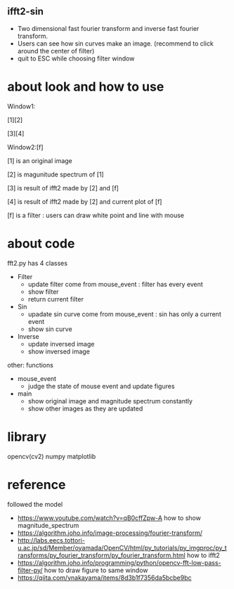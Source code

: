 ## ifft2-sin
- Two dimensional fast fourier transform and inverse fast fourier transform.
- Users can see how sin curves make an image.
  (recommend to click around the center of filter)
- quit to ESC while choosing filter window

# about look and how to use
Window1:

[1][2]

[3][4]

Window2:[f]

[1] is an original image

[2] is magunitude spectrum of [1]

[3] is result of ifft2 made by [2] and [f]

[4] is result of ifft2 made by [2] and current plot of [f]

[f] is a filter : users can draw white point and line with mouse

# about code
fft2.py has 4 classes
- Filter
  - update filter come from mouse_event : filter has every event
  - show filter
  - return current filter
- Sin
  - upadate sin curve come from mouse_event : sin has only  a current event
  - show sin curve
- Inverse
  - update inversed image 
  - show inversed image

other: functions
- mouse_event 
  - judge the state of mouse event and update figures
- main
  - show original image and magnitude spectrum constantly
  - show other images as they are updated
  
# library
opencv(cv2)
numpy
matplotlib

# reference
followed the model
- https://www.youtube.com/watch?v=qB0cffZpw-A
how to show magnitude_spectrum
- https://algorithm.joho.info/image-processing/fourier-transform/
- http://labs.eecs.tottori-u.ac.jp/sd/Member/oyamada/OpenCV/html/py_tutorials/py_imgproc/py_transforms/py_fourier_transform/py_fourier_transform.html
how to ifft2
- https://algorithm.joho.info/programming/python/opencv-fft-low-pass-filter-py/
how to draw figure to same window
- https://qiita.com/ynakayama/items/8d3b1f7356da5bcbe9bc

